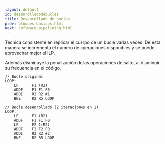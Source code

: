 ```yaml
---
layout: default
id: desenrolladodebucles
title: Desenrollado de bucles
prev: bloques-basicos.html
next: software-pipelining.html
---
```


Técnica consistente en replicar el cuerpo de un bucle varias veces. De esta manera se incrementa el número de operaciones disponibles y se puede aprovechar mejor el ILP. 

Además disminuye la penalización de las operaciones de salto, al disminuir su frecuencia en el código.


```
// Bucle original
LOOP:
	LF 		F1 (R2)
	ADDF	F1 F1 F0
	ADDI 	R2 R2 #1
	BNE		R2 R5 LOOP
```

```
// Bucle desenrollado (2 iteraciones en 1)
LOOP:
	LF 		F1 (R2)
	ADDF	F1 F1 F0
	LF 		F2 1(R2)
	ADDF	F2 F2 F0
	ADDI 	R2 R2 #2
	BNE		R2 R5 LOOP
```
